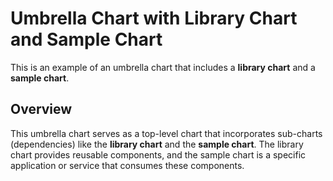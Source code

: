 # Umbrella Chart with Library Chart and Sample Chart

This is an example of an umbrella chart that includes a **library chart** and a **sample chart**.

## Overview

This umbrella chart serves as a top-level chart that incorporates sub-charts (dependencies) like the **library chart** and the **sample chart**. The library chart provides reusable components, and the sample chart is a specific application or service that consumes these components.